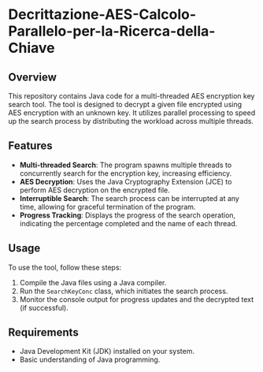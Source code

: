 # Decrittazione-AES-Calcolo-Parallelo-per-la-Ricerca-della-Chiave

## Overview

This repository contains Java code for a multi-threaded AES encryption key search tool. The tool is designed to decrypt a given file encrypted using AES encryption with an unknown key. It utilizes parallel processing to speed up the search process by distributing the workload across multiple threads.

## Features

- **Multi-threaded Search**: The program spawns multiple threads to concurrently search for the encryption key, increasing efficiency.
- **AES Decryption**: Uses the Java Cryptography Extension (JCE) to perform AES decryption on the encrypted file.
- **Interruptible Search**: The search process can be interrupted at any time, allowing for graceful termination of the program.
- **Progress Tracking**: Displays the progress of the search operation, indicating the percentage completed and the name of each thread.

## Usage

To use the tool, follow these steps:

1. Compile the Java files using a Java compiler.
2. Run the `SearchKeyConc` class, which initiates the search process.
3. Monitor the console output for progress updates and the decrypted text (if successful).

## Requirements

- Java Development Kit (JDK) installed on your system.
- Basic understanding of Java programming.
